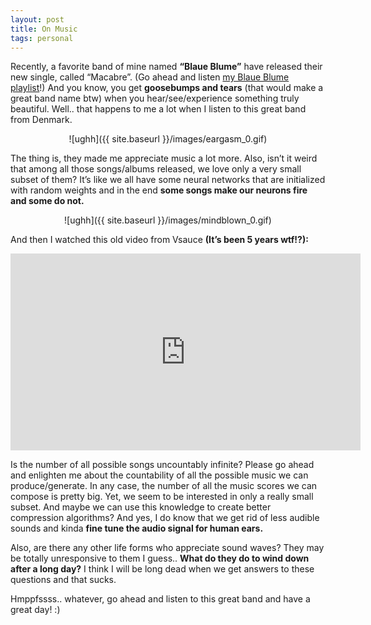 ```yaml
---
layout: post
title: On Music
tags: personal
---
```


Recently, a favorite band of mine named **“Blaue Blume”** have released their new single, called “Macabre”. (Go ahead and listen [my Blaue Blume playlist](http://open.spotify.com/user/taylandgn/playlist/5ew2sWU5vHdVMUSum2teYU)!) And you know, you get **goosebumps and tears** (that would make a great band name btw) when you hear/see/experience something truly beautiful. Well.. that happens to me a lot when I listen to this great band from Denmark.

<div style="text-align:center" markdown="1">

![ughh]({{ site.baseurl }}/images/eargasm_0.gif)
<!-- Eargasm -->
</div>

The thing is, they made me appreciate music a lot more. Also, isn’t it weird that among all those songs/albums released, we love only a very small subset of them? It’s like we all have some neural networks that are initialized with random weights and in the end **some songs make our neurons fire and some do not.**

<div style="text-align:center" markdown="1">

![ughh]({{ site.baseurl }}/images/mindblown_0.gif)
<!-- Some songs make our neurons fire and some do not. -->
</div>

And then I watched this old video from Vsauce **(It’s been 5 years wtf!?):**

<div style="text-align:center" markdown="1">
<iframe width="560" height="315" src="https://www.youtube.com/embed/DAcjV60RnRw" frameborder="0" allowfullscreen></iframe>
</div>

Is the number of all possible songs uncountably infinite? Please go ahead and enlighten me about the countability of all the possible music we can produce/generate. In any case, the number of all the music scores we can compose is pretty big. Yet, we seem to be interested in only a really small subset. And maybe we can use this knowledge to create better compression algorithms? And yes, I do know that we get rid of less audible sounds and kinda **fine tune the audio signal for human ears.**

Also, are there any other life forms who appreciate sound waves? They may be totally unresponsive to them I guess.. **What do they do to wind down after a long day?** I think I will be long dead when we get answers to these questions and that sucks.

Hmppfssss.. whatever, go ahead and listen to this great band and have a great day! :)
